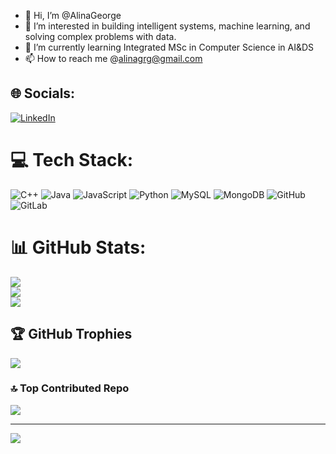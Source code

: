 - 👋 Hi, I’m @AlinaGeorge
- 👀 I’m interested in building intelligent systems, machine learning, and solving complex problems with data.
- 🌱 I’m currently learning Integrated MSc in Computer Science in AI&DS
- 📫 How to reach me @alinagrg@gmail.com

## 🌐 Socials:
[![LinkedIn](https://img.shields.io/badge/LinkedIn-%230077B5.svg?logo=linkedin&logoColor=white)](https://linkedin.com/in/https://www.linkedin.com/in/alina-george-913047289) 

# 💻 Tech Stack:
![C++](https://img.shields.io/badge/c++-%2300599C.svg?style=plastic&logo=c%2B%2B&logoColor=white) ![Java](https://img.shields.io/badge/java-%23ED8B00.svg?style=plastic&logo=openjdk&logoColor=white) ![JavaScript](https://img.shields.io/badge/javascript-%23323330.svg?style=plastic&logo=javascript&logoColor=%23F7DF1E)  ![Python](https://img.shields.io/badge/python-3670A0?style=plastic&logo=python&logoColor=ffdd54)  ![MySQL](https://img.shields.io/badge/mysql-4479A1.svg?style=plastic&logo=mysql&logoColor=white) ![MongoDB](https://img.shields.io/badge/MongoDB-%234ea94b.svg?style=plastic&logo=mongodb&logoColor=white) ![GitHub](https://img.shields.io/badge/github-%23121011.svg?style=plastic&logo=github&logoColor=white) ![GitLab](https://img.shields.io/badge/gitlab-%23181717.svg?style=plastic&logo=gitlab&logoColor=white)
# 📊 GitHub Stats:
![](https://github-readme-stats.vercel.app/api?username=AlinaGeorge&theme=merko&hide_border=false&include_all_commits=true&count_private=true)<br/>
![](https://github-readme-streak-stats.herokuapp.com/?user=AlinaGeorge&theme=merko&hide_border=false)<br/>
![](https://github-readme-stats.vercel.app/api/top-langs/?username=AlinaGeorge&theme=merko&hide_border=false&include_all_commits=true&count_private=true&layout=compact)

## 🏆 GitHub Trophies
![](https://github-profile-trophy.vercel.app/?username=AlinaGeorge&theme=tokyonight&no-frame=false&no-bg=false&margin-w=4)

### 🔝 Top Contributed Repo
![](https://github-contributor-stats.vercel.app/api?username=AlinaGeorge&limit=5&theme=neon&combine_all_yearly_contributions=true)

---
[![](https://visitcount.itsvg.in/api?id=AlinaGeorge&icon=0&color=7)](https://visitcount.itsvg.in)

<!-- Proudly created with GPRM ( https://gprm.itsvg.in ) -->
